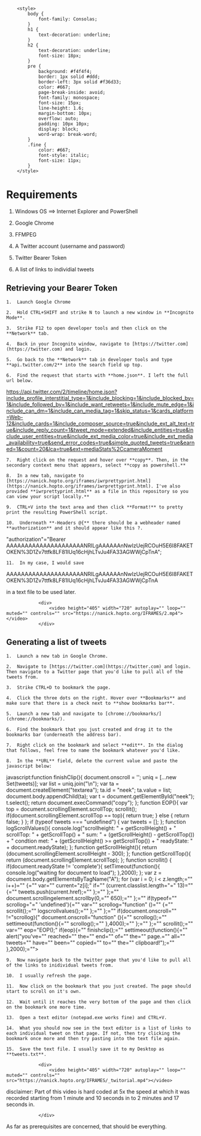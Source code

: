         <style>
            body {
                font-family: Consolas;
            }
            h1 {
                text-decoration: underline;
            }
            h2 {
                text-decoration: underline;
                font-size: 18px;
            }
            pre {
                background: #f4f4f4;
                border: 1px solid #ddd;
                border-left: 3px solid #f36d33;
                color: #667;
                page-break-inside: avoid;
                font-family: monospace;
                font-size: 15px;
                line-height: 1.6;
                margin-bottom: 10px;
                overflow: auto;
                padding: 10px 10px;
                display: block;
                word-wrap: break-word;
            }
            .fine {
                color: #667;
                font-style: italic;
                font-size: 11px;
            }
        </style>

# Requirements

1.  Windows OS ==> Internet Explorer and PowerShell

2.  Google Chrome

3.  FFMPEG

4.  A Twitter account (username and password)

5.  Twitter Bearer Token

6.  A list of links to individial tweets

##     Retrieving your Bearer Token

    1.  Launch Google Chrome

    2.  Hold CTRL+SHIFT and strike N to launch a new window in **Incognito Mode**.

    3.  Strike F12 to open developer tools and then click on the **Network** tab.

    4.  Back in your Incognito window, navigate to [https://twitter.com](https://twitter.com) and login.

    5.  Go back to the **Network** tab in developer tools and type **api.twitter.com/2** into the search field up top.

    6.  Find the request that starts with **home.json**. I left the full url below.  

https://api.twitter.com/2/timeline/home.json?include_profile_interstitial_type=1&include_blocking=1&include_blocked_by=1&include_followed_by=1&include_want_retweets=1&include_mute_edge=1&include_can_dm=1&include_can_media_tag=1&skip_status=1&cards_platform=Web-12&include_cards=1&include_composer_source=true&include_ext_alt_text=true&include_reply_count=1&tweet_mode=extended&include_entities=true&include_user_entities=true&include_ext_media_color=true&include_ext_media_availability=true&send_error_codes=true&simple_quoted_tweets=true&earned=1&count=20&lca=true&ext=mediaStats%2CcameraMoment

    7.  Right click on the request and hover over **copy**. Then, in the secondary context menu that appears, select **copy as powershell.**

    8.  In a new tab, navigate to [https://nanick.hopto.org/iframes/iwrprettyprint.html](https://nanick.hopto.org/iframes/iwrprettyprint.html). I've also provided **iwrprettyprint.html** as a file in this repository so you can view your script locally.**

    9.  CTRL+V into the text area and then click **Format!** to pretty print the resulting PowerShell script.

    10.  Underneath **-Headers @{** there should be a webheader named **authorization** and it should appear like this ?.  

"authorization"="Bearer AAAAAAAAAAAAAAAAAAAAANRILgAAAAAAnNwIzUejRCOuH5E6I8FAKETOKEN%3D1Zv7ttfk8LF81IUq16cHjhLTvJu4FA33AGWWjCpTnA";

    11.  In my case, I would save   

AAAAAAAAAAAAAAAAAAAAANRILgAAAAAAnNwIzUejRCOuH5E6I8FAKETOKEN%3D1Zv7ttfk8LF81IUq16cHjhLTvJu4FA33AGWWjCpTnA

 in a text file to be used later.

                <div>
                    <video height="405" width="720" autoplay="" loop="" muted="" controls="" src="https://nanick.hopto.org/IFRAMES/2.mp4"></video>
                </div>

##     Generating a list of tweets

    1.  Launch a new tab in Google Chrome.

    2.  Navigate to [https://twitter.com](https://twitter.com) and login. Then navigate to a Twitter page that you'd like to pull all of the tweets from.

    3.  Strike CTRL+D to bookmark the page.

    4.  Click the three dots on the right. Hover over **Bookmarks** and make sure that there is a check next to **show bookmarks bar**.

    5.  Launch a new tab and navigate to [chrome://bookmarks/](chrome://bookmarks/).

    6.  Find the bookmark that you just created and drag it to the bookmarks bar (underneath the address bar).

    7.  Right click on the bookmark and select **edit**. In the dialog that follows, feel free to name the bookmark whatever you'd like.

    8.  In the **URL** field, delete the current value and paste the javascript below:  

javascript:function finishClip(){ document.onscroll = ''; uniq = [...new Set(tweets)]; var list = uniq.join("\n"); var ta = document.createElement("textarea"); ta.id = "neek"; ta.value = list; document.body.appendChild(ta); var t = document.getElementById("neek"); t.select(); return document.execCommand("copy"); }; function EOP(){ var top = document.scrollingElement.scrollTop; scrollit(); if(document.scrollingElement.scrollTop == top){ return true; } else { return false; } }; if (typeof tweets === "undefined") { var tweets = []; }; function logScrollValues(){ console.log("scrollheight: " + getScrollHeight() + " scrollTop: " + getScrollTop() + " sum: " + (getScrollHeight() - getScrollTop()) + " condtion met: " + (getScrollHeight() >= getScrollTop()) + " readyState: " + document.readyState); }; function getScrollHeight(){ return (document.scrollingElement.scrollHeight - 300); }; function getScrollTop(){ return (document.scrollingElement.scrollTop); }; function scrollit() { if(document.readyState != 'complete'){ setTimeout(function(){ console.log("waiting for document to load"); },2000); }; var z = document.body.getElementsByTagName("A"); for (var i = 0; i < z.length;="" i++)="" {="" var="" current="z[i];" if="" (current.classlist.length="=" 13)="" {="" tweets.push(current.href);="" };="" };="" document.scrollingelement.scrollby(0,="" 650);="" };="" if(typeof="" scrollog="=" 'undefined'){="" var="" scrollog="function" ()="" {="" scrollit();="" logscrollvalues();="" };="" };="" if(document.onscroll="" !="scrollog){" document.onscroll="function" (){="" scrollog();="" settimeout(function(){="" scrollog();="" },4000);="" };="" };="" scrollit();="" var="" eop="EOP();" if(eop){="" finishclip();="" settimeout(function(){="" alert("you've="" reached="" the="" end="" of="" the="" page.="" all="" tweets="" have="" been="" copied="" to="" the="" clipboard!");="" },2000);="">

    9.  Now navigate back to the twitter page that you'd like to pull all of the links to inidividual tweets from.

    10.  I usually refresh the page.

    11.  Now click on the bookmark that you just created. The page should start to scroll on it's own.

    12.  Wait until it reaches the very bottom of the page and then click on the bookmark one more time.

    13.  Open a text editor (notepad.exe works fine) and CTRL+V.

    14.  What you should now see in the text editor is a list of links to each individual tweet on that page. If not, then try clicking the bookmark once more and then try pasting into the text file again.

    15.  Save the text file. I usually save it to my Desktop as **tweets.txt**.

                <div>
                    <video height="405" width="720" autoplay="" loop="" muted="" controls="" src="https://nanick.hopto.org/IFRAMES/_twitorial.mp4"></video>

disclaimer: Part of this video is hard coded at 5x the speed at which it was recorded starting from 1 minute and 10 seconds in to 2 minutes and 17 seconds in.

                </div>

As far as prerequisites are concerned, that should be everything.
